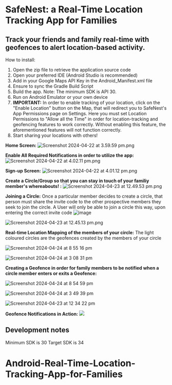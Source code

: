 # SafeNest: a Real-Time Location Tracking App for Families
## Track your friends and family real-time with geofences to alert location-based activity.

How to install:

1. Open the zip file to retrieve the application source code
2. Open your preferred IDE (Android Studio is recommended)
3. Add in your Google Maps API Key in the Android_Manifest.xml file
4. Ensure to sync the Gradle Build Script
5. Build the app. Note: The minimum SDK is API 30.
6. Run on Android Emulator or your own device
7. **IMPORTANT:** In order to enable tracking of your location, click on the "Enable Location" button on the Map, that will redirect you to SafeNest's App Permissions page on Settings. Here you must set Location Permissions to "Allow all the Time" in order for location-tracking and geofencing features to work correctly. Without enabling this feature, the aforementioned features will not function correctly. 
8. Start sharing your locations with others! 

**Home Screen:**
![Screenshot 2024-04-22 at 3.59.59 pm.png](https://prod-files-secure.s3.us-west-2.amazonaws.com/43032377-5099-4b44-9271-e63eb594687c/e2e7c481-299f-4816-a29c-0e4f6fd6b648/Screenshot_2024-04-22_at_3.59.59_pm.png)

**Enable All Required Notifications in order to utilize the app:**
![Screenshot 2024-04-22 at 4.02.11 pm.png](https://prod-files-secure.s3.us-west-2.amazonaws.com/43032377-5099-4b44-9271-e63eb594687c/b63d66f4-01fe-4909-a6ef-9a4652d5ec2e/Screenshot_2024-04-22_at_4.02.11_pm.png)

**Sign-up Screen:**
![Screenshot 2024-04-22 at 4.01.12 pm.png](https://prod-files-secure.s3.us-west-2.amazonaws.com/43032377-5099-4b44-9271-e63eb594687c/093a90e4-25f0-440f-b70d-e45a8426e5be/Screenshot_2024-04-22_at_4.01.12_pm.png)

**Create a Circle/Group so that you can stay in touch of your familiy member's whereabouts! :**
![Screenshot 2024-04-23 at 12.49.53 pm.png](https://prod-files-secure.s3.us-west-2.amazonaws.com/43032377-5099-4b44-9271-e63eb594687c/be60d2cf-a9cf-4217-8ed1-8a99bd3cbb12/Screenshot_2024-04-23_at_12.49.53_pm.png)

**Joining a Circle:**
Once a particular member decides to create a circle, that person must share the invite code to the other prospective members they seek to join the circle. A User will only be able to join a circle this way, upon entering the correct invite code
![image](https://github.com/jaiphookan20/Android-Real-Time-Location-Tracking-App-for-Families/assets/52240311/65de8478-636e-47c1-9bbf-23d794c372e0)

![Screenshot 2024-04-23 at 12.45.13 pm.png](https://prod-files-secure.s3.us-west-2.amazonaws.com/43032377-5099-4b44-9271-e63eb594687c/a4a5e949-1e23-4de4-b76a-a37cfd852f52/Screenshot_2024-04-23_at_12.45.13_pm.png)

**Real-time Location Mapping of the members of your circle:**
The light coloured circles are the geofences created by the members of your circle

![Screenshot 2024-04-24 at 8 55 16 pm](https://github.com/jaiphookan20/Android-Real-Time-Location-Tracking-App-for-Families/assets/52240311/ce9261b5-8719-4148-9295-2a9b7383fcbb)

![Screenshot 2024-04-24 at 3 08 31 pm](https://github.com/jaiphookan20/Android-Real-Time-Location-Tracking-App-for-Families/assets/52240311/91a0156b-e436-499d-8841-1ed4490785da)


**Creating a Geofence in order for family members to be notified when a circle member enters or exits a Geofence:**

![Screenshot 2024-04-24 at 8 54 59 pm](https://github.com/jaiphookan20/Android-Real-Time-Location-Tracking-App-for-Families/assets/52240311/0039bfef-f106-4dfb-839d-88c323d49949)

![Screenshot 2024-04-24 at 3 49 39 pm](https://github.com/jaiphookan20/Android-Real-Time-Location-Tracking-App-for-Families/assets/52240311/4d2deb62-634d-4eec-9421-8d287580afc5)

![Screenshot 2024-04-23 at 12 34 22 pm](https://github.com/jaiphookan20/Android-Real-Time-Location-Tracking-App-for-Families/assets/52240311/f6d80167-cc9d-463e-b364-a41574e064cd)

**Geofence Notifications in Action:** 
![](https://github.com/jaiphookan20/Android-Real-Time-Location-Tracking-App-for-Families/blob/main/Geofence2.gif)


## Development notes
Minimum SDK is 30
Target SDK is 34
# Android-Real-Time-Location-Tracking-App-for-Families
